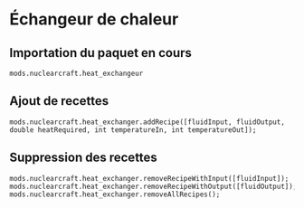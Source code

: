 # Échangeur de chaleur

## Importation du paquet en cours
`mods.nuclearcraft.heat_exchangeur`

## Ajout de recettes
```zenscript
mods.nuclearcraft.heat_exchanger.addRecipe([fluidInput, fluidOutput, double heatRequired, int temperatureIn, int temperatureOut]);
```

## Suppression des recettes
```zenscript
mods.nuclearcraft.heat_exchanger.removeRecipeWithInput([fluidInput]);
mods.nuclearcraft.heat_exchanger.removeRecipeWithOutput([fluidOutput]);
mods.nuclearcraft.heat_exchanger.removeAllRecipes();
```
